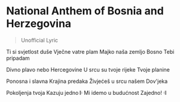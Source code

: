 # National Anthem of Bosnia and Herzegovina

> Unofficial Lyric

Ti si svjetlost duše
Vječne vatre plam
Majko naša zemljo Bosno
Tebi pripadam

Divno plavo nebo
Hercegovine
U srcu su tvoje rijeke
Tvoje planine

Ponosna i slavna
Krajina predaka
Živjećeš u srcu našem
Dov'jeka

Pokoljenja tvoja
Kazuju jedno
𝄆 Mi idemo u budućnost
Zajedno! 𝄇
